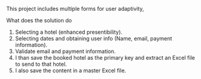 This project includes multiple forms for user adaptivity,

What does the solution do 
  1. Selecting a hotel (enhanced presentibility).
  2. Selecting dates and obtaining user info (Name, email, payment information).
  3. Validate email and payment information.
  4. I than save the booked hotel as the primary key and extract an Excel file to send to that hotel.
  5. I also save the content in a master Excel file.
